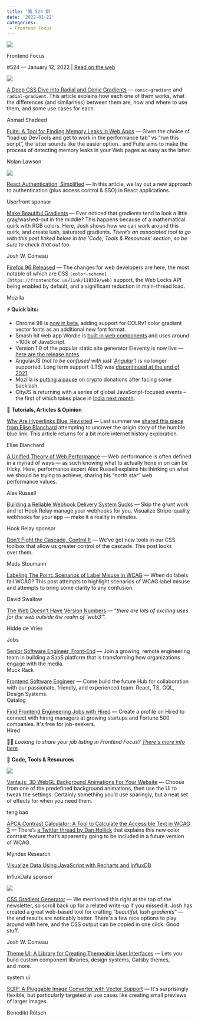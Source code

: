 ```yaml
---
title: '第 524 期'
date: '2022-01-22'
categories:
 - Frontend Focus
---
```


[![](https://res.cloudinary.com/cpress/image/upload/v1602675575/hhmdxfk96fnbq3effjk1.png)](https://frontendfoc.us/link/118331/web)

Frontend Focus

#​524 — January 12, 2022 | [Read on the web](https://frontendfoc.us/link/118332/web)

[![](https://res.cloudinary.com/cpress/image/upload/w_1280,e_sharpen:60/v1641992854/b3e9yiscwbaepolakbax.jpg)](https://frontendfoc.us/link/118333/web)

[A Deep CSS Dive Into Radial and Conic Gradients](https://frontendfoc.us/link/118333/web "www.smashingmagazine.com") — `conic-gradient` and `radial-gradient`. This article explains how each one of them works, what the differences (and similarities) between them are, how and where to use them, and some use cases for each.

Ahmad Shadeed

[Fuite: A Tool for Finding Memory Leaks in Web Apps](https://frontendfoc.us/link/118363/web "nolanlawson.com") — Given the choice of “load up DevTools and get to work in the performance tab” vs “run this script”, the latter sounds like the easier option.. and Fuite aims to make the process of detecting memory leaks in your Web pages as easy as the latter.

Nolan Lawson

[![](https://copm.s3.amazonaws.com/b1e915b5.png)](https://frontendfoc.us/link/118335/web)

[React Authentication, Simplified](https://frontendfoc.us/link/118335/web "userfront.com") — In this article, we lay out a new approach to authentication (plus access control & SSO) in React applications.

Userfront sponsor

[Make Beautiful Gradients](https://frontendfoc.us/link/118334/web "www.joshwcomeau.com") — Ever noticed that gradients tend to look a little gray/washed-out in the middle? This happens because of a mathematical quirk with RGB colors. Here, Josh shows how we can work around this quirk, and create lush, saturated gradients. _There’s an associated tool to go with this post linked below in the 'Code, Tools & Resources' section, so be sure to check that out too._

Josh W. Comeau

[Firefox 96 Released](https://frontendfoc.us/link/118338/web "www.mozilla.org") — The changes for web developers are here, the most notable of which are CSS `[color-scheme](https://frontendfoc.us/link/118339/web)` support, the Web Locks API being enabled by default, and a significant reduction in main-thread load.

Mozilla

**⚡️ Quick bits:**

*   Chrome 98 is [now in beta](https://frontendfoc.us/link/118340/web), adding support for COLRv1 color gradient vector fonts as an additional new font format.
*   Smash hit web app Wordle is [built in web components](https://frontendfoc.us/link/118341/web) and uses around ~100k of JavaScript.
*   Version 1.0 of the popular static site generator Eleventy is now live — [here are the release notes](https://frontendfoc.us/link/118342/web).
*   AngularJS (_not to be confused with just '[Angular](https://frontendfoc.us/link/118343/web)'_) is no longer supported. Long term support (LTS) was [discontinued at the end of 2021](https://frontendfoc.us/link/118344/web).
*   Mozilla is [putting a pause](https://frontendfoc.us/link/118345/web) on crypto donations after facing some backlash.
*   CityJS is returning with a series of global JavaScript-focused events – the first of which takes place in [India next month](https://frontendfoc.us/link/118346/web).

📙 **Tutorials, Articles & Opinion**

[Why Are Hyperlinks Blue, Revisited](https://frontendfoc.us/link/118336/web "blog.mozilla.org") — Last summer we [shared this piece from Elise Blanchard](https://frontendfoc.us/link/118337/web) attempting to uncover the origin story of the humble blue link. This article returns for a bit more internet history exploration.

Elise Blanchard

[A Unified Theory of Web Performance](https://frontendfoc.us/link/118347/web "calendar.perfplanet.com") — Web performance is often defined in a myriad of ways — as such knowing what to actually hone in on can be tricky. Here, performance expert Alex Russell explains his thinking on what we should be trying to achieve, sharing his “north star” web performance values.

Alex Russell

[Building a Reliable Webhook Delivery System Sucks](https://frontendfoc.us/link/118349/web "www.hookrelay.dev") — Skip the grunt work and let Hook Relay manage your webhooks for you. Visualize Stripe-quality webhooks for your app — make it a reality in minutes.

Hook Relay sponsor

[Don't Fight the Cascade, Control It](https://frontendfoc.us/link/118348/web "css-tricks.com") — We’ve got new tools in our CSS toolbox that allow us greater control of the cascade. This post looks over them.

Mads Stoumann

[Labeling The Point: Scenarios of Label Misuse in WCAG](https://frontendfoc.us/link/118350/web "www.tpgi.com") — When do labels fail WCAG? This post attempts to highlight scenarios of WCAG label misuse and attempts to bring some clarity to any confusion.

David Swallow

[The Web Doesn’t Have Version Numbers](https://frontendfoc.us/link/118351/web "hiddedevries.nl") — “_there are lots of exciting uses for the web outside the realm of ‘web3’_”.

Hidde de Vries

Jobs

[Senior Software Engineer, Front-End](https://frontendfoc.us/link/118354/web) — Join a growing, remote engineering team in building a SaaS platform that is transforming how organizations engage with the media.  
Muck Rack

[Frontend Software Engineer](https://frontendfoc.us/link/118355/web) — Come build the future Hub for collaboration with our passionate, friendly, and experienced team. React, TS, GQL, Design Systems.  
Qatalog

[Find Frontend Engineering Jobs with Hired](https://frontendfoc.us/link/118356/web) — Create a profile on Hired to connect with hiring managers at growing startups and Fortune 500 companies. It's free for job-seekers.  
Hired

🧑‍💻 _Looking to share your job listing in Frontend Focus? [There's more info here](https://frontendfoc.us/link/118357/web)_.

🔧 **Code, Tools & Resources**

[![](https://cp-randombucket.s3.eu-west-1.amazonaws.com/ezgif.com-gif-maker.gif)](https://frontendfoc.us/link/118358/web)

[Vanta.js: 3D WebGL Background Animations For Your Website](https://frontendfoc.us/link/118358/web "www.vantajs.com") — Choose from one of the predefined background animations, then use the UI to tweak the settings. Certainly something you’d use sparingly, but a neat set of effects for when you need them.

teng bao

[APCA Contrast Calculator: A Tool to Calculate the Accessible Text in WCAG 3](https://frontendfoc.us/link/118359/web "www.myndex.com") — There’s [a Twitter thread by Dan Hollick](https://frontendfoc.us/link/118360/web) that explains this new color contrast feature that’s apparently going to be included in a future version of WCAG.

Myndex Research

[Visualize Data Using JavaScript with Recharts and InfluxDB](https://frontendfoc.us/link/118361/web "www.influxdata.com")

InfluxData sponsor

[![](https://res.cloudinary.com/cpress/image/upload/v1641984739/gcewtihdcen7r7vztlxo.png)](https://frontendfoc.us/link/118362/web)

[CSS Gradient Generator](https://frontendfoc.us/link/118362/web "www.joshwcomeau.com") — We mentioned this right at the top of the newsletter, so scroll back up for a related write-up if you missed it. Josh has created a great web-based tool for crafting “_beautiful, lush gradients_” — the end results are noticably better. There's a few nice options to play around with here, and the CSS output can be copied in one click. Good stuff.

Josh W. Comeau

[Theme UI: A Library for Creating Themeable User Interfaces](https://frontendfoc.us/link/118364/web "theme-ui.com") — Lets you build custom component libraries, design systems, Gatsby themes, and more.

system ui

[SQIP: A Pluggable Image Converter with Vector Support](https://frontendfoc.us/link/118365/web "github.com") — It's surprisingly flexible, but particularly targeted at use cases like creating small previews of larger images.

Benedikt Rötsch